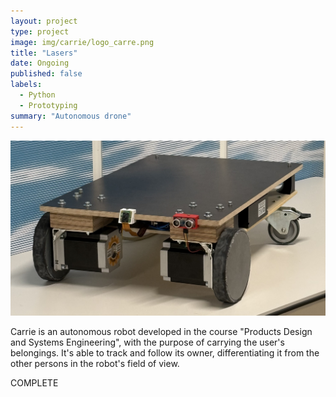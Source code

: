 ```yaml
---
layout: project
type: project
image: img/carrie/logo_carre.png
title: "Lasers"
date: Ongoing
published: false
labels:
  - Python
  - Prototyping
summary: "Autonomous drone"
---
```


<img class="img-fluid" src="../img/carrie/robot.jpg">

Carrie is an autonomous robot developed in the course "Products Design and Systems Engineering", with the purpose of carrying the user's belongings.
It's able to track and follow its owner, differentiating it from the other persons in the robot's field of view.

COMPLETE